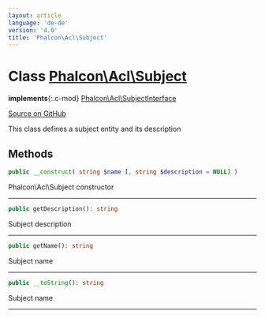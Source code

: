 ```yaml
---
layout: article
language: 'de-de'
version: '4.0'
title: 'Phalcon\Acl\Subject'
---
```

# Class [Phalcon\Acl\Subject](/4.0/en/api/Phalcon_Acl_Subject)

**implements**{:.c-mod} [Phalcon\Acl\SubjectInterface](/4.0/en/api/Phalcon_Acl_SubjectInterface)

<a href="https://github.com/phalcon/cphalcon/tree/v4.0.0/phalcon/acl/subject.zep" class="btn btn-default btn-sm">Source on GitHub</a>

This class defines a subject entity and its description

## Methods

```php
public __construct( string $name [, string $description = NULL] )
```

Phalcon\Acl\Subject constructor

* * *

```php
public getDescription(): string
```

Subject description

* * *

```php
public getName(): string
```

Subject name

* * *

```php
public __toString(): string
```

Subject name

* * *